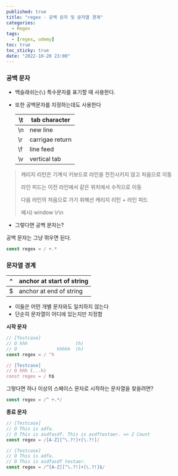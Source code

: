 ```yaml
---
published: true
title: "regex - 공백 문자 및 문자열 경계"
categories:
  - Regex
tags:
  - [regex, udemy]
toc: true
toc_sticky: true
date: "2022-10-20 23:00"
---
```


### 공백 문자

* 백슬래쉬는(`\`) 특수문자를 표기할 때 사용한다.

* 또한 공백문자를 지정하는데도 사용한다

  | \t   | tab character   |
  | ---- | --------------- |
  | \n   | new line        |
  | \r   | carrigae return |
  | \f   | line feed       |
  | \v   | vertical tab    |

> 캐리지 리턴은 기계식 키보드로 라인을 전진시키지 않고 처음으로 이동
>
> 라인 피드는 이전 라인에서 같은 위치에서 수직으로 이동
>
> 다음 라인의 처음으로 가기 위해선 캐리지 리턴 + 라인 피드
>
> 예시) window \r\n

* 그렇다면 공백 문자는?

공백 문자는 그냥 뛰우면 된다.

```js
const regex = / +.*
```

### 문자열 경계

| ^    | anchor at start of string |
| ---- | ------------------------- |
| $    | anchor at end of string   |

* 이들은 어떤 개별 문자와도 일치하지 않는다
* 단순히 문자열이 어디에 있는지만 지정함

**시작 문자**

```js
// [Testcase]
// O hhh                  (h)
// O               hhhhh  (h)
const regex = / ^h

// [Testcase]
// O hhh (...h)
const regex = / h$
```

그렇다면 하나 이상의 스페이스 문자로 시작하는 문자열을 찾을려면?

```js
const regex = /^ +.*/
```

**종료 문자**

```js
// [Testcase]
// O This is adfa.
// O This is asdfasdf. This is asdftestaer. => 2 Count
const regex = /[A-Z][^\.?!]+[\.?!]/

// [Testcase]
// O This is adfa.
// O This is asdfasdf testaer.
const regex = /^[A-Z][^\.?!]+[\.?!]$/
```

